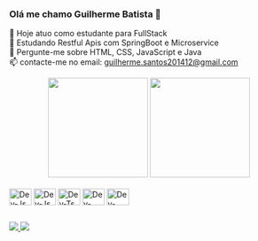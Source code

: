 ### Olá me chamo Guilherme Batista 👋

🔭 Hoje atuo como estudante para FullStack </br>
🌱 Estudando Restful Apis com SpringBoot e Microservice</br>
💬 Pergunte-me sobre HTML, CSS, JavaScript e Java </br>
📫 contacte-me no email: guilherme.santos201412@gmail.com </br>

<div align="center">
<img height="180em" src="https://github-readme-stats.vercel.app/api/top-langs/?username=Obatista02&layout=compact&langs_count=7&theme=dracula"/>
<img height="180em" src="https://github-readme-stats.vercel.app/api?username=Obatista02&show_icons=true&theme=dracula&include_all_commits"/>
</div>

<div style="display: inline_block"><br>
<img align="center" alt="Dev-Js" height="30" width="40" src="https://img.icons8.com/?size=100&id=90519&format=png&color=000000"/>
<img align="center" alt="Dev-Js" height="30" width="40" src="https://img.icons8.com/?size=100&id=13679&format=png&color=000000"/>
<img align="center" alt="Dev-Ts" height="30" width="40" src="https://cdn.jsdelivr.net/gh/devicons/devicon@latest/icons/html5/html5-original.svg"/>
<img align="center" alt="Dev-HTML" height="30" width="40" src="https://cdn.jsdelivr.net/gh/devicons/devicon@latest/icons/javascript/javascript-original.svg"/>
<img align="center" alt="Dev-CSS" height="30" width="40" src="https://cdn.jsdelivr.net/gh/devicons/devicon@latest/icons/mysql/mysql-original-wordmark.svg"/>
</div>

##

<div>
<a href = "guilherme.santos201412@gmail.com"> <img src="https://camo.githubusercontent.com/3f3a28cce40a1f01e5420a4d35b62542b0d78e38f03fbb75746873b8b68a58df/68747470733a2f2f696d672e736869656c64732e696f2f62616467652f2d476d61696c2d2532333333333f7374796c653d666f722d7468652d6261646765266c6f676f3d676d61696c266c6f676f436f6c6f723d7768697465" target="_blank" </a>
<a href="https://www.linkedin.com/in/guilherme-batista-a056561a2/" target="_blank"><img src="https://camo.githubusercontent.com/1fb28218088b45b065a7445cafa9d5f027a657f17cb4f8b3a9472b1f59952949/68747470733a2f2f696d672e736869656c64732e696f2f62616467652f2d4c696e6b6564496e2d2532333030373742353f7374796c653d666f722d7468652d6261646765266c6f676f3d6c696e6b6564696e266c6f676f436f6c6f723d7768697465" target="_blank"></a>

</div>
